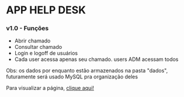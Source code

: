 <h1>APP HELP DESK</h1>

<h3>v1.0 - Funções</h3>

<ul>
<li>Abrir chamado</li>
<li>Consultar chamado</li>
<li>Login e logoff de usuários</li>
<li>Cada user acessa apenas seu chamado. users ADM acessam todos</li>
</ul>

<p>Obs: os dados por enquanto estão armazenados na pasta "dados", futuramente será usado MySQL pra organização deles</p>

<p>Para visualizar a página, <a href="mateusaraujo.shop">clique aqui!</a></p>

